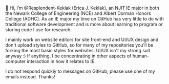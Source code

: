 👋 Hi, I’m @Resplendent-Keklak (Erica J. Keklak), an NJIT IE major in both the Newark College of Engineering (NCE) and Albert Dorman Honors College (ADHC). As an IE major my time on GitHub has very little to do with traditional software development and is more about learning to program or storing code I use for research.

I mainly work on website editors for site front-end and UI/UX design and don't upload styles to GitHub, so for many of my repositories you'll be forking the most basic styles for websites. UI/UX isn't my strong suit anyway :) If anything, I be concentrating in other aspects of human-computer interaction in how it relates to IE.

I do not respond quickly to messages on GitHub; please use one of my emails instead. Thanks!
<!--
Resplendent-Keklak/Resplendent-Keklak is a ✨ special ✨ repository because its `README.md` (this file) appears on your GitHub profile.
You can click the Preview link to take a look at your changes.
-->

